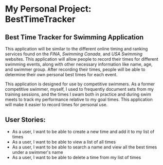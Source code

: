 # My Personal Project: BestTimeTracker

## Best Time Tracker for Swimming Application

This application will be similar to the different online timing and ranking services found on the *FINA*, *Swimming 
Canada*, and *USA Swimming* websites. This application will allow people to record their times for different swimming 
events, along with other necessary information like name, age, and swimmer group. After recording their times, people 
will be able to determine their own personal best times for each event.

This application is designed for use by competitive swimmers. As a former competitive swimmer, myself, I used to 
frequently document sets from my training sessions, and the times I swam both in practice and during swim meets to 
track my performance relative to my goal times. This application will make it easier to record times for personal use. 

## User Stories:

- As a user, I want to be able to create a new time and add it to my list of times
- As a user, I want to be able to view a list of all times
- As a user, I want to be able to search a name and view all the best times under a swimmer's name
- As a user, I want to be able to delete a time from my list of times